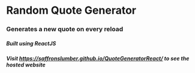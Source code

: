 <h1> Random Quote Generator</h1>
<h3>Generates a new quote on every reload</h3>
<h5>Built using ReactJS</h5>
<h5>Visit <a href="https://saffronslumber.github.io/QuoteGeneratorReact/" target="_blank">https://saffronslumber.github.io/QuoteGeneratorReact/</a> to see the hosted website</h5>
